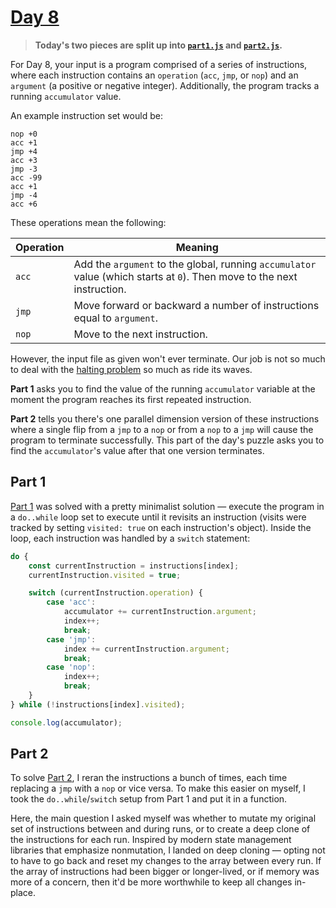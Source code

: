 # [Day 8](https://adventofcode.com/2020/day/8)

> **Today's two pieces are split up into [`part1.js`](/08/part1.js) and [`part2.js`](/08/part2.js).**

For Day 8, your input is a program comprised of a series of instructions, where each instruction contains an `operation` (`acc`, `jmp`, or `nop`) and an `argument` (a positive or negative integer). Additionally, the program tracks a running `accumulator` value.

An example instruction set would be:

```
nop +0
acc +1
jmp +4
acc +3
jmp -3
acc -99
acc +1
jmp -4
acc +6
```

These operations mean the following:

| Operation | Meaning |
|-----------|---------|
| `acc` | Add the `argument` to the global, running `accumulator` value (which starts at `0`). Then move to the next instruction. |
| `jmp` | Move forward or backward a number of instructions equal to `argument`. |
| `nop` | Move to the next instruction. |

However, the input file as given won't ever terminate. Our job is not so much to deal with the [halting problem](https://en.wikipedia.org/wiki/Halting_problem) so much as ride its waves.

**Part 1** asks you to find the value of the running `accumulator` variable at the moment the program reaches its first repeated instruction.

**Part 2** tells you there's one parallel dimension version of these instructions where a single flip from a `jmp` to a `nop` or from a `nop` to a `jmp` will cause the program to terminate successfully. This part of the day's puzzle asks you to find the `accumulator`'s value after that one version terminates.

## Part 1

[Part 1](/08/part1.js) was solved with a pretty minimalist solution — execute the program in a `do..while` loop set to execute until it revisits an instruction (visits were tracked by setting `visited: true` on each instruction's object). Inside the loop, each instruction was handled by a `switch` statement:

```js
do {
	const currentInstruction = instructions[index];
	currentInstruction.visited = true;

	switch (currentInstruction.operation) {
		case 'acc':
			accumulator += currentInstruction.argument;
			index++;
			break;
		case 'jmp':
			index += currentInstruction.argument;
			break;
		case 'nop':
			index++;
			break;
	}
} while (!instructions[index].visited);

console.log(accumulator);
```

## Part 2

To solve [Part 2](/08/part2.js), I reran the instructions a bunch of times, each time replacing a `jmp` with a `nop` or vice versa. To make this easier on myself, I took the `do..while`/`switch` setup from Part 1 and put it in a function.

Here, the main question I asked myself was whether to mutate my original set of instructions between and during runs, or to create a deep clone of the instructions for each run. Inspired by modern state management libraries that emphasize nonmutation, I landed on deep cloning — opting not to have to go back and reset my changes to the array between every run. If the array of instructions had been bigger or longer-lived, or if memory was more of a concern, then it'd be more worthwhile to keep all changes in-place.